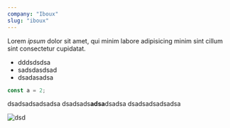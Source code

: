 ```yaml
---
company: "Iboux"
slug: "iboux"
---
```


Lorem _ipsum_ dolor sit amet, qui minim labore adipisicing minim sint cillum sint consectetur cupidatat.

- dddsdsdsa
- sadsdasdsad
- dsadasadsa

```javascript
const a = 2;
```

dsadsadsadsadsa
dsadsads**adsa**dsadsa
dsadsadsadsadsa

![dsd](/profile.jpeg)
